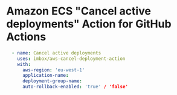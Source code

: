 # Amazon ECS "Cancel active deployments" Action for GitHub Actions

```yml
  - name: Cancel active deployments
    uses: imbox/aws-cancel-deployment-action
    with:
      aws-region: 'eu-west-1'
      application-name:
      deployment-group-name:
      auto-rollback-enabled: 'true' / 'false'
```
